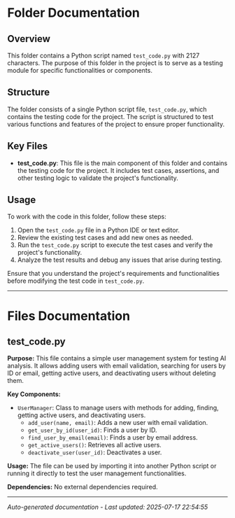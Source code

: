 # Folder Documentation

## Overview
This folder contains a Python script named `test_code.py` with 2127 characters. The purpose of this folder in the project is to serve as a testing module for specific functionalities or components.

## Structure
The folder consists of a single Python script file, `test_code.py`, which contains the testing code for the project. The script is structured to test various functions and features of the project to ensure proper functionality.

## Key Files
- **test_code.py**: This file is the main component of this folder and contains the testing code for the project. It includes test cases, assertions, and other testing logic to validate the project's functionality.

## Usage
To work with the code in this folder, follow these steps:
1. Open the `test_code.py` file in a Python IDE or text editor.
2. Review the existing test cases and add new ones as needed.
3. Run the `test_code.py` script to execute the test cases and verify the project's functionality.
4. Analyze the test results and debug any issues that arise during testing.

Ensure that you understand the project's requirements and functionalities before modifying the test code in `test_code.py`.

---

# Files Documentation

## test_code.py

**Purpose:** This file contains a simple user management system for testing AI analysis. It allows adding users with email validation, searching for users by ID or email, getting active users, and deactivating users without deleting them.

**Key Components:**
- `UserManager`: Class to manage users with methods for adding, finding, getting active users, and deactivating users.
  - `add_user(name, email)`: Adds a new user with email validation.
  - `get_user_by_id(user_id)`: Finds a user by ID.
  - `find_user_by_email(email)`: Finds a user by email address.
  - `get_active_users()`: Retrieves all active users.
  - `deactivate_user(user_id)`: Deactivates a user.
  
**Usage:** The file can be used by importing it into another Python script or running it directly to test the user management functionalities.

**Dependencies:** No external dependencies required.

---
*Auto-generated documentation - Last updated: 2025-07-17 22:54:55*
